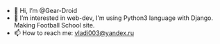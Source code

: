 - 👋 Hi, I’m @Gear-Droid
- 👀 I’m interested in web-dev, I'm using Python3 language with Django. Making Football School site.
- 📫 How to reach me: vladi003@yandex.ru

<!---
Gear-Droid/Gear-Droid is a ✨ special ✨ repository because its `README.md` (this file) appears on your GitHub profile.
You can click the Preview link to take a look at your changes.
--->
